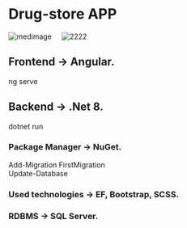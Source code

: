 # Drug-store APP
![medimage](https://github.com/baxtiyor-yu/Medicine/assets/170466856/eecd0f12-c99e-4b52-a157-83f9f5f7e99a)
&nbsp;
&nbsp;
![2222](https://github.com/baxtiyor-yu/Medicine/assets/170466856/1025c5ea-7eda-47d7-be0d-2795360c0978)

## Frontend -> Angular.
ng serve
## Backend -> .Net 8.
dotnet run
### Package Manager -> NuGet.
Add-Migration FirstMigration  
Update-Database
### Used technologies -> EF, Bootstrap, SCSS.
### RDBMS -> SQL Server.







